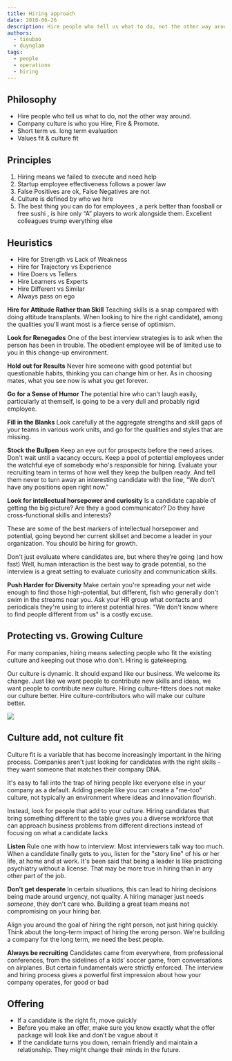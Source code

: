 ```yaml
---
title: Hiring approach
date: 2018-06-26
description: Hire people who tell us what to do, not the other way around.
authors:
  - tieubao
  - duynglam
tags:
  - people
  - operations
  - hiring
---
```


## Philosophy

* Hire people who tell us what to do, not the other way around.
* Company culture is who you Hire, Fire & Promote.
* Short term vs. long term evaluation
* Values fit & culture fit

## Principles

1. Hiring means we failed to execute and need help
2. Startup employee effectiveness follows a power law
3. False Positives are ok, False Negatives are not
4. Culture is defined by who we hire
5. The best thing you can do for employees ,  a perk better than foosball or free sushi ,  is hire only “A” players to work alongside them. Excellent colleagues trump everything else

## Heuristics

* Hire for Strength vs Lack of Weakness
* Hire for Trajectory vs Experience
* Hire Doers vs Tellers
* Hire Learners vs Experts
* Hire Different vs Similar
* Always pass on ego

**Hire for Attitude Rather than Skill**
Teaching skills is a snap compared with doing attitude transplants. When looking to hire the right candidate), among the qualities you'll want most is a fierce sense of optimism.

**Look for Renegades**
One of the best interview strategies is to ask when the person has been in trouble. The obedient employee will be of limited use to you in this change-up environment.

**Hold out for Results**
Never hire someone with good potential but questionable habits, thinking you can change him or her. As in choosing mates, what you see now is what you get forever.

**Go for a Sense of Humor**
The potential hire who can't laugh easily, particularly at themself, is going to be a very dull and probably rigid employee.

**Fill in the Blanks**
Look carefully at the aggregate strengths and skill gaps of your teams in various work units, and go for the qualities and styles that are missing.

**Stock the Bullpen**
Keep an eye out for prospects before the need arises. Don't wait until a vacancy occurs. Keep a pool of potential employees under the watchful eye of somebody who's responsible for hiring. Evaluate your recruiting team in terms of how well they keep the bullpen ready. And tell them never to turn away an interesting candidate with the line, "We don't have any positions open right now."

**Look for intellectual horsepower and curiosity**
Is a candidate capable of getting the big picture? Are they a good communicator? Do they have cross-functional skills and interests?

These are some of the best markers of intellectual horsepower and potential, going beyond her current skillset and become a leader in your organization. You should be hiring for growth.

Don't just evaluate where candidates are, but where they’re going (and how fast)
Well, human interaction is the best way to grade potential, so the interview is a great setting to evaluate curiosity and communication skills.

**Push Harder for Diversity**
Make certain you're spreading your net wide enough to find those high-potential, but different, fish who generally don't swim in the streams near you. Ask your HR group what contacts and periodicals they're using to interest potential hires. "We don't know where to find people different from us" is a costly excuse.

## Protecting vs. Growing Culture

For many companies, hiring means selecting people who fit the existing culture and keeping out those who don’t. Hiring is gatekeeping.

Our culture is dynamic. It should expand like our business. We welcome its change. Just like we want people to contribute new skills and ideas, we want people to contribute new culture. Hiring culture-fitters does not make our culture better.
Hire culture-contributors who will make our culture better.

![](hiring-approach_446cd358745fe9024a7304905bb0572a_md5.webp)

## Culture add, not culture fit

Culture fit is a variable that has become increasingly important in the hiring process. Companies aren't just looking for candidates with the right skills - they want someone that matches their company DNA.

It's easy to fall into the trap of hiring people like everyone else in your company as a default. Adding people like you can create a "me-too" culture, not typically an environment where ideas and innovation flourish.

Instead, look for people that add to your culture. Hiring candidates that bring something different to the table gives you a diverse workforce that can approach business problems from different directions instead of focusing on what a candidate lacks

**Listen**
Rule one with how to interview: Most interviewers talk way too much. When a candidate finally gets to you, listen for the "story line" of his or her life, at home and at work. It's been said that being a leader is like practicing psychiatry without a license. That may be more true in hiring than in any other part of the job.

**Don't get desperate**
In certain situations, this can lead to hiring decisions being made around urgency, not quality. A hiring manager just needs *someone*, they don't care who. Building a great team means not compromising on your hiring bar.

Align you around the goal of hiring the right person, not just hiring quickly. Think about the long-term impact of hiring the wrong person. We're building a company for the long term, we need the best people.

**Always be recruiting**
Candidates came from everywhere, from professional conferences, from the sidelines of a kids’ soccer game, from conversations on airplanes. But certain fundamentals were strictly enforced. The interview and hiring process gives a powerful first impression about how your company operates, for good or bad

## Offering

* If a candidate is the right fit, move quickly
* Before you make an offer, make sure you know exactly what the offer package will look like and don’t be vague about it
* If the candidate turns you down, remain friendly and maintain a relationship. They might change their minds in the future.
